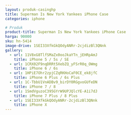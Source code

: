 ```yaml
---
layout: produk-casinghp
title: Superman Is New York Yankees iPhone Case
categories: iphone

# Produk
product-title: Superman Is New York Yankees iPhone Case
harga: 90000
sku: hn-5414
image-drive: 1SEI33XfkGkQOdyANRr-2cjdizBl3QNnk
gallery:
  - url: 11V8xG8TlfSMaZx0ooJkaYTn_jEHRpAmJ
    title: iPhone 5 / 5s / SE
  - url: 1CRX02F9nqDRRt5XebZQ_yFSrR0q_OWmg
    title: iPhone 6 / 6s
  - url: 1HPiE7Ohr2zpjCZqRKHoCaF0CE_ek8jfC
    title: iPhone 6 Plus / 6s Plus
  - url: 1C-TbbU1VnADBv9_birDY0RGgvoGUfeDN
    title: iPhone 7 / 8
  - url: 1SmdVguzoC395GYrW9UPJQlcYE-A1i7dJ
    title: iPhone 7 Plus / 8 Plus
  - url: 1SEI33XfkGkQOdyANRr-2cjdizBl3QNnk
    title: iPhone X
---
```

